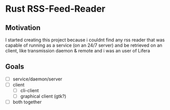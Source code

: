 # Rust RSS-Feed-Reader

## Motivation

I started creating this project because i couldnt find any rss reader that was capable of running as a service (on an 24/7 server) and be retrieved on an client, like transmission daemon & remote and i was an user of Lifera

## Goals

- [ ] service/daemon/server
- [ ] client
  - [ ] cli-client
  - [ ] graphical client (gtk?)
- [ ] both together
